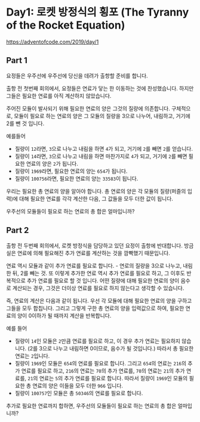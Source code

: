 # Day1: 로켓 방정식의 횡포 (The Tyranny of the Rocket Equation)
<https://adventofcode.com/2019/day/1>

## Part 1
요정들은 우주선에 우주선에 당신을 데려가 출항할 준비를 합니다.

출항 전 첫번째 회의에서, 요정들은 연료가 닿는 한 이동하는 것에 찬성했습니다. 하지만 그들은 필요한 연료를 아직 계산하지 않았습니다.

주어진 모듈이 발사되기 위해 필요한 연료의 양은 그것의 질량에 의존합니다. 구체적으로, 모듈이 필요로 하는 연료의 양은 그 모듈의 질량을 3으로 나누어, 내림하고, 거기에 2를 뺀 것 입니다.

예를들어
- 질량이 `12`라면, `3`으로 나누고 내림을 하면 `4`가 되고, 거기에 `2`를 빼면 `2`를 얻습니다.
- 질량이 `14`라면, `3`으로 나누고 내림을 하면 마찬가지로 `4`가 되고, 거기에 `2`를 빼면 필요한 연료의 양은 `2`가 됩니다.
- 질량이 `1969`라면, 필요한 연료의 양는 `654`가 됩니다.
- 질량이 `100756`라면, 필요한 연료의 양는 `33583`이 됩니다.

우리는 필요한 총 연료의 양을 알아야 합니다. 총 연료의 양은 각 모듈의 질량(퍼즐의 입력)에 대해 필요한 연료를 각각 계산한 다음, 그 값들을 모두 더한 값이 됩니다.

우주선의 모듈들이 필요로 하는 연료의 총 합은 얼마입니까?

## Part 2
출항 전 두번째 회의에서, 로켓 방정식을 담당하고 있던 요정이 출항에 반대합니다. 방금 실은 연료에 의해 필요해진 추가 연료를 계산하는 것을 깜빡했기 때문입니다.

연료 역시 모듈과 같이 추가 연료를 필요로 합니다. - 연로의 질량을 3으로 나누고, 내림한 뒤, 2를 빼는 것. 또 이렇게 추가한 연료 역시 추가 연료를 필요로 하고, 그 이후도 반복적으로 추가 연료를 필요로 할 것 입니다. 어떤 질량에 대해 필요한 연료의 양이 음수로 계산되는 경우, 그것은 더이상 연료를 필요로 하지 않는다고 생각할 수 있습니다.

즉, 연료의 계산은 다음과 같이 됩니다. 우선 각 모듈에 대해 필요한 연료의 양을 구하고 그들을 모두 합칩니다. 그리고 그렇게 구한 총 연료의 양을 입력값으로 하여, 필요한 연료의 양이 0이하가 될 때까지 계산을 반복합니다.

예를 들어
- 질량이 `14`인 모듈은 `2`만큼 연료를 필요로 하고, 이 경우 추가 연료는 필요하지 않습니다. (2를 3으로 나누고 내림하면 0이므로, 음수가 될 것입니다.) 따라서 총 필요한 연료는 `2`입니다.
- 질량이 `1969`인 모듈은 `654`의 연료를 필요로 합니다. 그리고 `654`의 연료는 `216`의 추가 연료를 필요로 하고, `216`의 연료는 `70`의 추가 연료를, `70`의 연료는 `21`의 추가 연료를, `21`의 연료는 `5`의 추가 연료를 필요로 합니다. 따라서 질량이 `1969`인 모듈의 필요한 총 연료의 양은 이들을 모두 더한 `966` 입니다.
- 질량이 `100757`인 모듈은 총 `50346`의 연료를 필요로 합니다.

추가로 필요한 연료까지 합하면, 우주선의 모듈들이 필요로 하는 연료의 총 합은 얼마입니까?